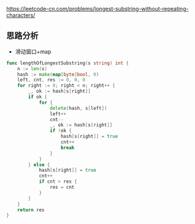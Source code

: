 https://leetcode-cn.com/problems/longest-substring-without-repeating-characters/

## 思路分析
- 滑动窗口+map
```go
func lengthOfLongestSubstring(s string) int {
	n := len(s)
	hash := make(map[byte]bool, 0)
	left, cnt, res := 0, 0, 0
	for right := 0; right < n; right++ {
		_, ok := hash[s[right]]
		if ok {
			for {
				delete(hash, s[left])
				left++
				cnt--
				_, ok := hash[s[right]]
				if !ok {
					hash[s[right]] = true
					cnt++
					break
				}
			}
		} else {
			hash[s[right]] = true
			cnt++
			if cnt > res {
				res = cnt
			}
		}
	}
	return res
}
```
